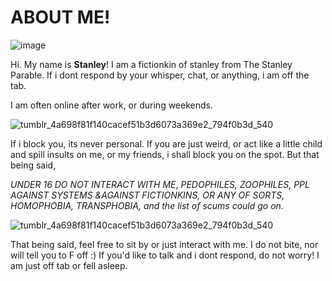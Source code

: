 # ABOUT ME!


![image](https://github.com/user-attachments/assets/57988aa6-b2cf-4a4b-9118-2be109930b7d)



 

 Hi. My name is **Stanley**! I am a fictionkin of stanley from The Stanley Parable. If i dont respond by your whisper, chat, or anything, i am off the tab. 

I am often online after work, or during weekends.




![tumblr_4a698f81f140cacef51b3d6073a369e2_794f0b3d_540](https://github.com/user-attachments/assets/242d4dc6-6041-4917-8488-85fb2ba57435)



If i block you, its never personal. If you are just weird, or act like a little child and spill insults on me, or my friends, i shall block you on the spot.
But that being said,

*UNDER 16 DO NOT INTERACT WITH ME*, *PEDOPHILES, ZOOPHILES, PPL AGAINST SYSTEMS &AGAINST FICTIONKINS, OR ANY OF SORTS, HOMOPHOBIA, TRANSPHOBIA, and the list of scums could go on.*


![tumblr_4a698f81f140cacef51b3d6073a369e2_794f0b3d_540](https://github.com/user-attachments/assets/242d4dc6-6041-4917-8488-85fb2ba57435)

That being said, feel free to sit by or just interact with me. I do not bite, nor will tell you to F off :)
If you'd like to talk and i dont respond, do not worry! I am just off tab or fell asleep.
